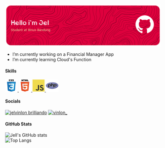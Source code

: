 

![Jel](img/github-header-banner%20(1).png)

- I’m currently working on a Financial Manager App
- I’m currently learning Cloud's Function

#### Skills
<p align="left"> <a href="https://www.w3schools.com/css/" target="_blank" rel="noreferrer"> <img src="https://raw.githubusercontent.com/devicons/devicon/master/icons/css3/css3-original-wordmark.svg" alt="css3" width="40" height="40"/> </a> <a href="https://www.w3.org/html/" target="_blank" rel="noreferrer"> <img src="https://raw.githubusercontent.com/devicons/devicon/master/icons/html5/html5-original-wordmark.svg" alt="html5" width="40" height="40"/> </a> <a href="https://developer.mozilla.org/en-US/docs/Web/JavaScript" target="_blank" rel="noreferrer"> <img src="https://raw.githubusercontent.com/devicons/devicon/master/icons/javascript/javascript-original.svg" alt="javascript" width="40" height="40"/> </a> <a href="https://www.php.net" target="_blank" rel="noreferrer"> <img src="https://raw.githubusercontent.com/devicons/devicon/master/icons/php/php-original.svg" alt="php" width="40" height="40"/> </a> </p>


#### Socials
<p align="left">
<a href="https://linkedin.com/in/jelvinlon-brilliando" target="blank"><img align="center" src="https://raw.githubusercontent.com/rahuldkjain/github-profile-readme-generator/master/src/images/icons/Social/linked-in-alt.svg" alt="jelvinlon brilliando" height="30" width="40" /></a>
<a href="https://instagram.com/vinlon_" target="blank"><img align="center" src="https://raw.githubusercontent.com/rahuldkjain/github-profile-readme-generator/master/src/images/icons/Social/instagram.svg" alt="vinlon_" height="30" width="40" /></a>
</p>

#### GitHub Stats
![Jell's GitHub stats](https://github-readme-stats.vercel.app/api?username=jelllllllllll&show_icons=true&theme=moltack)  
![Top Langs](https://github-readme-stats.vercel.app/api/top-langs/?username=jelllllllllll&layout=compact&theme=moltack)


